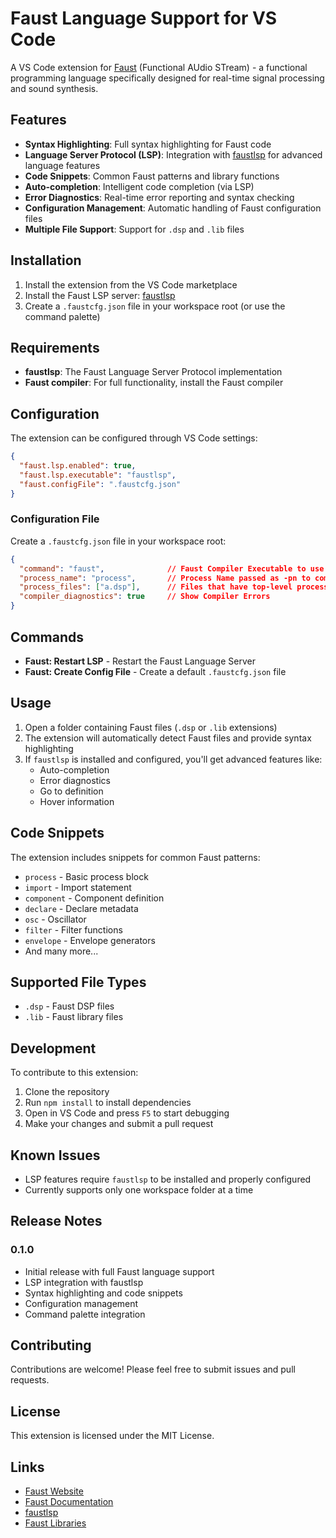 # Faust Language Support for VS Code

A VS Code extension for [Faust](https://faust.grame.fr/) (Functional AUdio STream) - a functional programming language specifically designed for real-time signal processing and sound synthesis.

## Features

- **Syntax Highlighting**: Full syntax highlighting for Faust code
- **Language Server Protocol (LSP)**: Integration with [faustlsp](https://github.com/carn181/faustlsp) for advanced language features
- **Code Snippets**: Common Faust patterns and library functions
- **Auto-completion**: Intelligent code completion (via LSP)
- **Error Diagnostics**: Real-time error reporting and syntax checking
- **Configuration Management**: Automatic handling of Faust configuration files
- **Multiple File Support**: Support for `.dsp` and `.lib` files

## Installation

1. Install the extension from the VS Code marketplace
2. Install the Faust LSP server: [faustlsp](https://github.com/carn181/faustlsp)
3. Create a `.faustcfg.json` file in your workspace root (or use the command palette)

## Requirements

- **faustlsp**: The Faust Language Server Protocol implementation
- **Faust compiler**: For full functionality, install the Faust compiler

## Configuration

The extension can be configured through VS Code settings:

```json
{
  "faust.lsp.enabled": true,
  "faust.lsp.executable": "faustlsp",
  "faust.configFile": ".faustcfg.json"
}
```

### Configuration File

Create a `.faustcfg.json` file in your workspace root:

```json
{
  "command": "faust",              // Faust Compiler Executable to use
  "process_name": "process",       // Process Name passed as -pn to compiler
  "process_files": ["a.dsp"],      // Files that have top-level processes defined
  "compiler_diagnostics": true     // Show Compiler Errors 
}
```

## Commands

- **Faust: Restart LSP** - Restart the Faust Language Server
- **Faust: Create Config File** - Create a default `.faustcfg.json` file

## Usage

1. Open a folder containing Faust files (`.dsp` or `.lib` extensions)
2. The extension will automatically detect Faust files and provide syntax highlighting
3. If `faustlsp` is installed and configured, you'll get advanced features like:
   - Auto-completion
   - Error diagnostics
   - Go to definition
   - Hover information

## Code Snippets

The extension includes snippets for common Faust patterns:

- `process` - Basic process block
- `import` - Import statement
- `component` - Component definition
- `declare` - Declare metadata
- `osc` - Oscillator
- `filter` - Filter functions
- `envelope` - Envelope generators
- And many more...

## Supported File Types

- `.dsp` - Faust DSP files
- `.lib` - Faust library files

## Development

To contribute to this extension:

1. Clone the repository
2. Run `npm install` to install dependencies
3. Open in VS Code and press `F5` to start debugging
4. Make your changes and submit a pull request

## Known Issues

- LSP features require `faustlsp` to be installed and properly configured
- Currently supports only one workspace folder at a time

## Release Notes

### 0.1.0

- Initial release with full Faust language support
- LSP integration with faustlsp
- Syntax highlighting and code snippets
- Configuration management
- Command palette integration

## Contributing

Contributions are welcome! Please feel free to submit issues and pull requests.

## License

This extension is licensed under the MIT License.

## Links

- [Faust Website](https://faust.grame.fr/)
- [Faust Documentation](https://faustdoc.grame.fr/)
- [faustlsp](https://github.com/carn181/faustlsp)
- [Faust Libraries](https://github.com/grame-cncm/faustlibraries)
